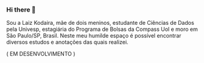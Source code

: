 ### Hi there 👋

<!--
**lhkodaira/lhkodaira** is a ✨ _special_ ✨ repository because its `README.md` (this file) appears on your GitHub profile.

Here are some ideas to get you started:

- 🔭 I’m currently working on ...
- 🌱 I’m currently learning ...
- 👯 I’m looking to collaborate on ...
- 🤔 I’m looking for help with ...
- 💬 Ask me about ...
- 📫 How to reach me: ...
- 😄 Pronouns: ...
- ⚡ Fun fact: ...
-->
Sou a Laiz Kodaira, mãe de dois meninos, estudante de Ciências de Dados pela Univesp, estagiária do Programa de Bolsas da Compass Uol e moro em São Paulo/SP, Brasil. 
Neste meu humilde espaço é possível encontrar diversos estudos e anotações das quais realizei. 

( EM DESENVOLVIMENTO ) 
